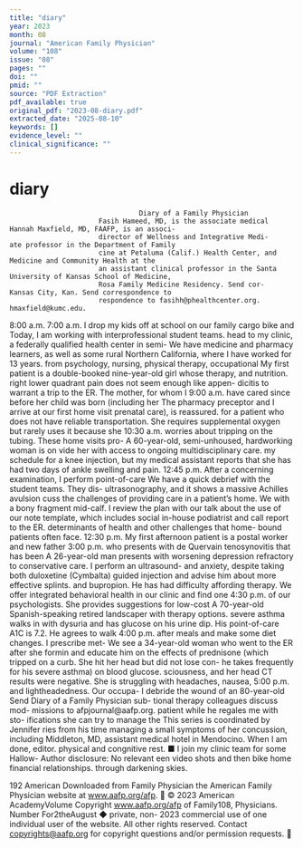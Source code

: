 ```yaml
---
title: "diary"
year: 2023
month: 08
journal: "American Family Physician"
volume: "108"
issue: "08"
pages: ""
doi: ""
pmid: ""
source: "PDF Extraction"
pdf_available: true
original_pdf: "2023-08-diary.pdf"
extracted_date: "2025-08-10"
keywords: []
evidence_level: ""
clinical_significance: ""
---
```


# diary

                                    Diary of a Family Physician
                          Fasih Hameed, MD, is the associate medical                                         Hannah Maxfield, MD, FAAFP, is an associ-
                          director of Wellness and Integrative Medi-                                         ate professor in the Department of Family
                          cine at Petaluma (Calif.) Health Center, and                                       Medicine and Community Health at the
                          an assistant clinical professor in the Santa                                       University of Kansas School of Medicine,
                          Rosa Family Medicine Residency. Send cor-                                          Kansas City, Kan. Send correspondence to
                          respondence to fasihh@​phealthcenter.org.                                          hmaxfield@​kumc.edu.


8:​00 a.m.                                                                         7:​00 a.m.
I drop my kids off at school on our family cargo bike and                          Today, I am working with interprofessional student teams.
head to my clinic, a federally qualified health center in semi-                    We have medicine and pharmacy learners, as well as some
rural Northern California, where I have worked for 13 years.                       from psychology, nursing, physical therapy, occupational
My first patient is a double-booked nine-year-old girl whose                       therapy, and nutrition.
right lower quadrant pain does not seem enough like appen-
dicitis to warrant a trip to the ER. The mother, for whom I                        9:​00 a.m.
have cared since before her child was born (including her                          The pharmacy preceptor and I arrive at our first home visit
prenatal care), is reassured.                                                      for a patient who does not have reliable transportation. She
                                                                                   requires supplemental oxygen but rarely uses it because she
10:​30 a.m.                                                                        worries about tripping on the tubing. These home visits pro-
A 60-year-old, semi-unhoused, hardworking woman is on                              vide her with access to ongoing multidisciplinary care.
my schedule for a knee injection, but my medical assistant
reports that she has had two days of ankle swelling and pain.                      12:​45 p.m.
After a concerning examination, I perform point-of-care                            We have a quick debrief with the student teams. They dis-
ultrasonography, and it shows a massive Achilles avulsion                          cuss the challenges of providing care in a patient’s home. We
with a bony fragment mid-calf. I review the plan with our                          talk about the use of our note template, which includes social
in-house podiatrist and call report to the ER.                                     determinants of health and other challenges that home-
                                                                                   bound patients often face.
12:​30 p.m.
My first afternoon patient is a postal worker and new father                       3:​00 p.m.
who presents with de Quervain tenosynovitis that has been                          A 26-year-old man presents with worsening depression
refractory to conservative care. I perform an ultrasound-                          and anxiety, despite taking both duloxetine (Cymbalta)
guided injection and advise him about more effective splints.                      and bupropion. He has had difficulty affording therapy. We
                                                                                   offer integrated behavioral health in our clinic and find one
4:​30 p.m.                                                                         of our psychologists. She provides suggestions for low-cost
A 70-year-old Spanish-speaking retired landscaper with                             therapy options.
severe asthma walks in with dysuria and has glucose on his
urine dip. His point-of-care A1C is 7.2. He agrees to walk                      4:​00 p.m.
after meals and make some diet changes. I prescribe met-                        We see a 34-year-old woman who went to the ER after she
formin and educate him on the effects of prednisone (which                      tripped on a curb. She hit her head but did not lose con-
he takes frequently for his severe asthma) on blood glucose.                    sciousness, and her head CT results were negative. She is
                                                                                                    struggling with headaches, nausea,
5:​00 p.m.                                                                                          and lightheadedness. Our occupa-
I debride the wound of an 80-year-old                     Send Diary of a Family Physician sub-     tional therapy colleagues discuss mod-
                                                          missions to afpjournal@​aafp.org.
patient while he regales me with sto-                                                               ifications she can try to manage the
                                                          This series is coordinated by Jennifer
ries from his time managing a small                                                                 symptoms of her concussion, including
                                                          Middleton, MD, assistant medical
hotel in Mendocino. When I am done,                       editor.                                   physical and congnitive rest. ■
I join my clinic team for some Hallow-                    Author disclosure:​ No relevant
een video shots and then bike home                        financial relationships.
through darkening skies.




192   American
 Downloaded  from Family   Physician
                  the American  Family Physician website at www.aafp.org/afp.            © 2023 American AcademyVolume
                                                                                  Copyright
                                                                    www.aafp.org/afp                                     of Family108,
                                                                                                                                   Physicians.
                                                                                                                                       Number  For2theAugust
                                                                                                                                                  ◆   private, non-
                                                                                                                                                               2023
 commercial use of one individual user of the website. All other rights reserved. Contact copyrights@aafp.org for copyright questions and/or permission requests.
